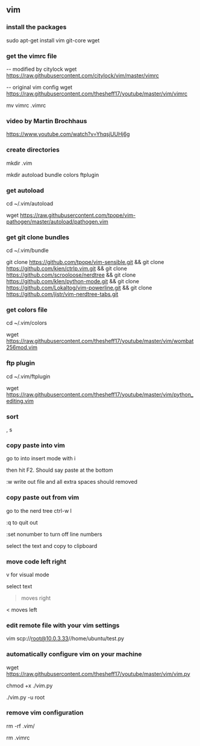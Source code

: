 ## vim

### install the packages
sudo apt-get install vim git-core wget

### get the vimrc file
-- modified by citylock
wget https://raw.githubusercontent.com/citylock/vim/master/vimrc

-- original vim config
wget https://raw.githubusercontent.com/thesheff17/youtube/master/vim/vimrc

mv vimrc .vimrc

### video by Martin Brochhaus
https://www.youtube.com/watch?v=YhqsjUUHj6g

### create directories
mkdir .vim

mkdir autoload bundle colors ftplugin

### get autoload
cd ~/.vim/autoload

wget https://raw.githubusercontent.com/tpope/vim-pathogen/master/autoload/pathogen.vim

### get git clone bundles
cd ~/.vim/bundle

git clone https://github.com/tpope/vim-sensible.git && git clone https://github.com/kien/ctrlp.vim.git && git clone https://github.com/scrooloose/nerdtree && git clone https://github.com/klen/python-mode.git && git clone https://github.com/Lokaltog/vim-powerline.git && git clone https://github.com/jistr/vim-nerdtree-tabs.git

### get colors file
cd ~/.vim/colors

wget https://raw.githubusercontent.com/thesheff17/youtube/master/vim/wombat256mod.vim

### ftp plugin
cd ~/.vim/ftplugin

wget https://raw.githubusercontent.com/thesheff17/youtube/master/vim/python_editing.vim

### sort
, s

### copy paste into vim
go to into insert mode with i

then hit F2.  Should say paste at the bottom

:w write out file and all extra spaces should removed

### copy paste out from vim
go to the nerd tree ctrl-w l

:q to quit out

:set nonumber to turn off line numbers

select the text and copy to clipboard

### move code left right
v for visual mode

select text

> moves right

< moves left

### edit remote file with your vim settings
vim scp://root@10.0.3.33//home/ubuntu/test.py

### automatically configure vim on your machine
wget https://raw.githubusercontent.com/thesheff17/youtube/master/vim/vim.py

chmod +x ./vim.py

./vim.py -u root

### remove vim configuration
rm -rf .vim/

rm .vimrc
